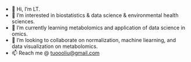 - 👋 Hi, I’m LT.
- 👀 I’m interested in biostatistics & data science & environmental health sciences.
- 🌱 I’m currently learning metabolomics and application of data science in omics.
- 💞️ I’m looking to collaborate on normalization, machine liearning, and data visualization on metabolomics.
- 📫 Reach me @ tuoooliu@gmail.com

<!---
TuoooLiu666/TuoooLiu666 is a ✨ special ✨ repository because its `README.md` (this file) appears on your GitHub profile.
You can click the Preview link to take a look at your changes.
--->
